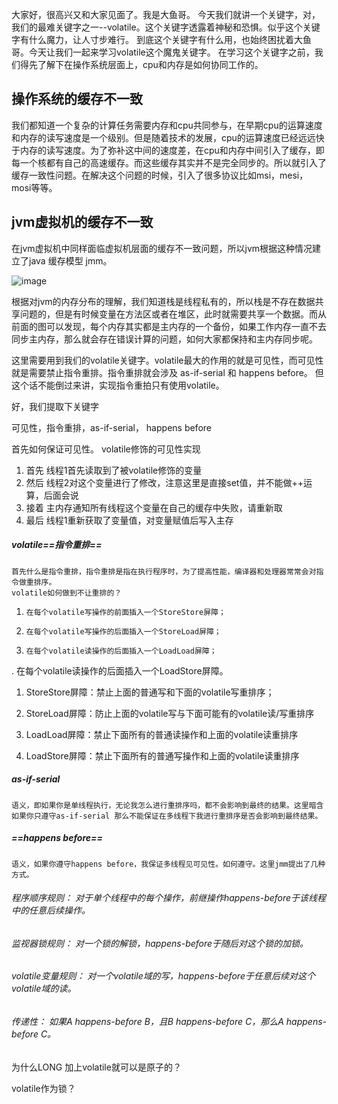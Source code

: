 大家好，很高兴又和大家见面了。我是大鱼哥。
今天我们就讲一个关键字，对，我们的最难关键字之一--volatile。这个关键字透露着神秘和恐惧。似乎这个关键字有什么魔力，让人寸步难行。
到底这个关键字有什么用，也始终困扰着大鱼哥。今天让我们一起来学习volatile这个魔鬼关键字。
在学习这个关键字之前，我们得先了解下在操作系统层面上，cpu和内存是如何协同工作的。
## 操作系统的缓存不一致
我们都知道一个复杂的计算任务需要内存和cpu共同参与，在早期cpu的运算速度和内存的读写速度是一个级别。但是随着技术的发展，cpu的运算速度已经远远快于内存的读写速度。为了弥补这中间的速度差，在cpu和内存中间引入了缓存，即每一个核都有自己的高速缓存。而这些缓存其实并不是完全同步的。所以就引入了缓存一致性问题。在解决这个问题的时候，引入了很多协议比如msi，mesi，mosi等等。
## jvm虚拟机的缓存不一致
在jvm虚拟机中同样面临虚拟机层面的缓存不一致问题，所以jvm根据这种情况建立了java 缓存模型 jmm。

![image](https://upload-images.jianshu.io/upload_images/4222138-96ca2a788ec29dc2.png?imageMogr2/auto-orient/strip|imageView2/2/w/579/format/webp)

根据对jvm的内存分布的理解，我们知道栈是线程私有的，所以栈是不存在数据共享问题的，但是有时候变量在方法区或者在堆区，此时就需要共享一个数据。而从前面的图可以发现，每个内存其实都是主内存的一个备份，如果工作内存一直不去同步主内存，那么就会存在错误计算的问题，如何大家都保持和主内存同步呢。

这里需要用到我们的volatile关键字。volatile最大的作用的就是可见性，而可见性就是需要禁止指令重排。指令重排就会涉及 as-if-serial 和 happens before。
但这个话不能倒过来讲，实现指令重拍只有使用volatile。

好，我们提取下关键字

可见性，指令重排，as-if-serial， happens before

首先如何保证可见性。
volatile修饰的可见性实现
1. 首先 线程1首先读取到了被volatile修饰的变量
1. 然后 线程2对这个变量进行了修改，注意这里是直接set值，并不能做++运算，后面会说
1. 接着 主内存通知所有线程这个变量在自己的缓存中失败，请重新取
1. 最后 线程1重新获取了变量值，对变量赋值后写入主存

##### volatile==指令重排==
    首先什么是指令重排，指令重排是指在执行程序时，为了提高性能，编译器和处理器常常会对指令做重排序。
    volatile如何做到不让重排的？
 1.     在每个volatile写操作的前面插入一个StoreStore屏障；
 2.     在每个volatile写操作的后面插入一个StoreLoad屏障；
 2.     在每个volatile读操作的后面插入一个LoadLoad屏障；
 .      在每个volatile读操作的后面插入一个LoadStore屏障。

1. StoreStore屏障：禁止上面的普通写和下面的volatile写重排序；

1. StoreLoad屏障：防止上面的volatile写与下面可能有的volatile读/写重排序

1. LoadLoad屏障：禁止下面所有的普通读操作和上面的volatile读重排序

1. LoadStore屏障：禁止下面所有的普通写操作和上面的volatile读重排序

##### as-if-serial
    语义，即如果你是单线程执行，无论我怎么进行重排序吗，都不会影响到最终的结果。这里暗含如果你只遵守as-if-serial 那么不能保证在多线程下我进行重排序是否会影响到最终结果。
    
##### ==happens before==
    语义，如果你遵守happens before，我保证多线程见可见性。如何遵守。这里jmm提出了几种方式。
######     程序顺序规则： 对于单个线程中的每个操作，前继操作happens-before于该线程中的任意后续操作。
######     监视器锁规则： 对一个锁的解锁，happens-before于随后对这个锁的加锁。
######     volatile变量规则： 对一个volatile域的写，happens-before于任意后续对这个volatile域的读。
######     传递性： 如果A happens-before B，且B happens-before C，那么A happens-before C。

为什么LONG 加上volatile就可以是原子的？

volatile作为锁？

